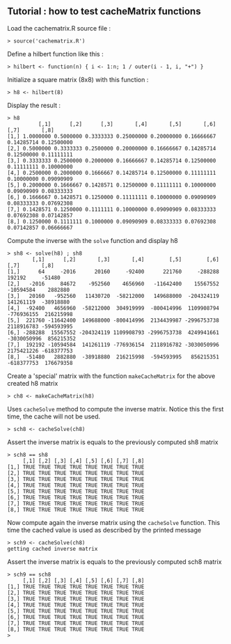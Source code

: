 ## Tutorial : how to test cacheMatrix functions

Load the cachematrix.R source file :

	> source('cachematrix.R')
	

Define a hilbert function like this :
	
	> hilbert <- function(n) { i <- 1:n; 1 / outer(i - 1, i, "+") }

Initialize a square matrix (8x8) with this function : 

	> h8 <- hilbert(8)

Display the result :

	> h8
	          [,1]      [,2]      [,3]       [,4]       [,5]       [,6]       [,7]       [,8]
	[1,] 1.0000000 0.5000000 0.3333333 0.25000000 0.20000000 0.16666667 0.14285714 0.12500000
	[2,] 0.5000000 0.3333333 0.2500000 0.20000000 0.16666667 0.14285714 0.12500000 0.11111111
	[3,] 0.3333333 0.2500000 0.2000000 0.16666667 0.14285714 0.12500000 0.11111111 0.10000000
	[4,] 0.2500000 0.2000000 0.1666667 0.14285714 0.12500000 0.11111111 0.10000000 0.09090909
	[5,] 0.2000000 0.1666667 0.1428571 0.12500000 0.11111111 0.10000000 0.09090909 0.08333333
	[6,] 0.1666667 0.1428571 0.1250000 0.11111111 0.10000000 0.09090909 0.08333333 0.07692308
	[7,] 0.1428571 0.1250000 0.1111111 0.10000000 0.09090909 0.08333333 0.07692308 0.07142857
	[8,] 0.1250000 0.1111111 0.1000000 0.09090909 0.08333333 0.07692308 0.07142857 0.06666667
	
Compute the inverse with the `solve` function and display h8	
	
	> sh8 <- solve(h8) ; sh8
	        [,1]      [,2]       [,3]       [,4]        [,5]        [,6]        [,7]       [,8]
	[1,]      64     -2016      20160     -92400      221760     -288288      192192     -51480
	[2,]   -2016     84672    -952560    4656960   -11642400    15567552   -10594584    2882880
	[3,]   20160   -952560   11430720  -58212000   149688000  -204324119   141261119  -38918880
	[4,]  -92400   4656960  -58212000  304919999  -800414996  1109908794  -776936155  216215998
	[5,]  221760 -11642400  149688000 -800414996  2134439987 -2996753738  2118916783 -594593995
	[6,] -288288  15567552 -204324119 1109908793 -2996753738  4249941661 -3030050996  856215352
	[7,]  192192 -10594584  141261119 -776936154  2118916782 -3030050996  2175421226 -618377753
	[8,]  -51480   2882880  -38918880  216215998  -594593995   856215351  -618377753  176679358
	
	
Create a 'special' matrix with the function `makeCacheMatrix` for the above created h8 matrix
	
	> ch8 <- makeCacheMatrix(h8)

Uses `cacheSolve` method to compute the inverse matrix. Notice this the first time, the cache will not be used. 

	> sch8 <- cacheSolve(ch8)
	
	
Assert the inverse matrix is equals to the previously computed sh8 matrix
	
	> sch8 == sh8
	     [,1] [,2] [,3] [,4] [,5] [,6] [,7] [,8]
	[1,] TRUE TRUE TRUE TRUE TRUE TRUE TRUE TRUE
	[2,] TRUE TRUE TRUE TRUE TRUE TRUE TRUE TRUE
	[3,] TRUE TRUE TRUE TRUE TRUE TRUE TRUE TRUE
	[4,] TRUE TRUE TRUE TRUE TRUE TRUE TRUE TRUE
	[5,] TRUE TRUE TRUE TRUE TRUE TRUE TRUE TRUE
	[6,] TRUE TRUE TRUE TRUE TRUE TRUE TRUE TRUE
	[7,] TRUE TRUE TRUE TRUE TRUE TRUE TRUE TRUE
	[8,] TRUE TRUE TRUE TRUE TRUE TRUE TRUE TRUE
	
Now compute again the inverse matrix using the `cacheSolve` function. This time the cached value is used as described by the printed message 	
	
	> sch9 <- cacheSolve(ch8)
	getting cached inverse matrix
	
Assert the inverse matrix is equals to the previously computed sch8 matrix

	> sch9 == sch8
	     [,1] [,2] [,3] [,4] [,5] [,6] [,7] [,8]
	[1,] TRUE TRUE TRUE TRUE TRUE TRUE TRUE TRUE
	[2,] TRUE TRUE TRUE TRUE TRUE TRUE TRUE TRUE
	[3,] TRUE TRUE TRUE TRUE TRUE TRUE TRUE TRUE
	[4,] TRUE TRUE TRUE TRUE TRUE TRUE TRUE TRUE
	[5,] TRUE TRUE TRUE TRUE TRUE TRUE TRUE TRUE
	[6,] TRUE TRUE TRUE TRUE TRUE TRUE TRUE TRUE
	[7,] TRUE TRUE TRUE TRUE TRUE TRUE TRUE TRUE
	[8,] TRUE TRUE TRUE TRUE TRUE TRUE TRUE TRUE
	> 